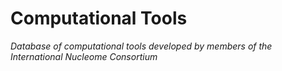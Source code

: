 # Computational Tools
*Database of computational tools developed by members of the International Nucleome Consortium*

